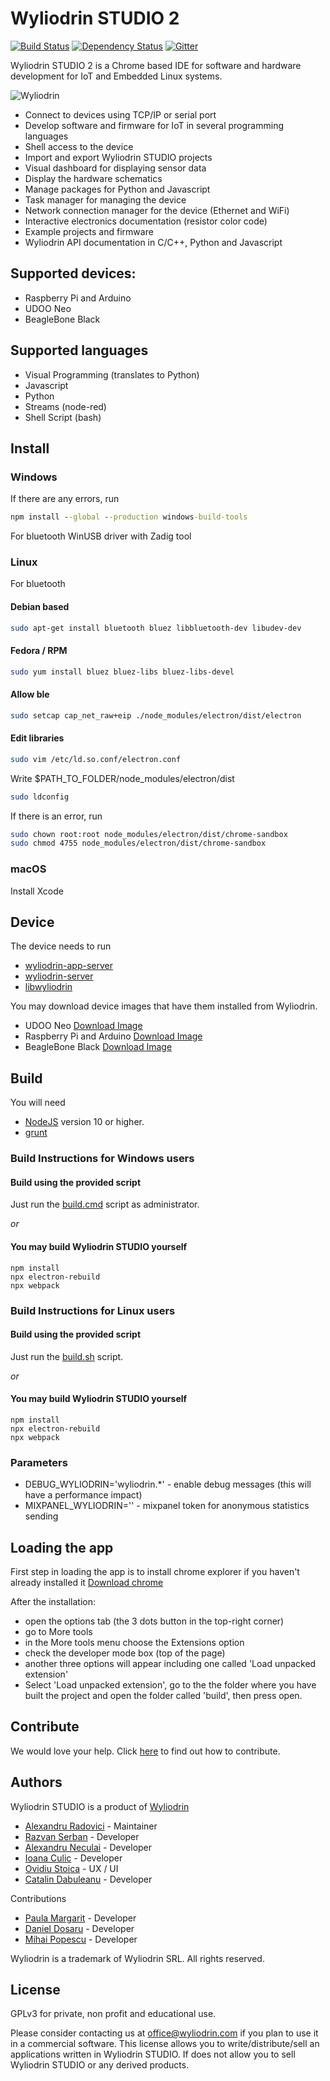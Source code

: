 # Wyliodrin STUDIO 2

[![Build Status](https://travis-ci.org/Wyliodrin/WyliodrinSTUDIO.svg?branch=master)](https://travis-ci.org/Wyliodrin/WyliodrinSTUDIO)
[![Dependency Status](https://gemnasium.com/Wyliodrin/WyliodrinSTUDIO.svg)](https://gemnasium.com/Wyliodrin/WyliodrinSTUDIO)
[![Gitter](https://badges.gitter.im/Wyliodrin/WyliodrinSTUDIO.svg)](https://gitter.im/Wyliodrin/WyliodrinSTUDIO?utm_source=badge&utm_medium=badge&utm_campaign=pr-badge)

Wyliodrin STUDIO 2 is a Chrome based IDE for software and hardware development for IoT and Embedded Linux systems.

![Wyliodrin](https://raw.githubusercontent.com/Wyliodrin/WyliodrinSTUDIO/master/extra/gitslide.gif)

* Connect to devices using TCP/IP or serial port
* Develop software and firmware for IoT in several programming languages
* Shell access to the device
* Import and export Wyliodrin STUDIO projects
* Visual dashboard for displaying sensor data
* Display the hardware schematics
* Manage packages for Python and Javascript
* Task manager for managing the device
* Network connection manager for the device  (Ethernet and WiFi)
* Interactive electronics documentation (resistor color code)
* Example projects and firmware
* Wyliodrin API documentation in C/C++, Python and Javascript

## Supported devices:
* Raspberry Pi and Arduino 
* UDOO Neo 
* BeagleBone Black 

## Supported languages
* Visual Programming (translates to Python)
* Javascript
* Python
* Streams (node-red)
* Shell Script (bash)

## Install

### Windows

If there are any errors, run
````cmd
npm install --global --production windows-build-tools
````

For bluetooth
WinUSB driver with Zadig tool

### Linux

For bluetooth
#### Debian based
````bash
sudo apt-get install bluetooth bluez libbluetooth-dev libudev-dev
````

#### Fedora / RPM
````bash
sudo yum install bluez bluez-libs bluez-libs-devel
````

#### Allow ble

````bash
sudo setcap cap_net_raw+eip ./node_modules/electron/dist/electron
````

#### Edit libraries

````bash
sudo vim /etc/ld.so.conf/electron.conf
````

Write $PATH_TO_FOLDER/node_modules/electron/dist

````bash
sudo ldconfig
````

If there is an error, run
````bash
sudo chown root:root node_modules/electron/dist/chrome-sandbox
sudo chmod 4755 node_modules/electron/dist/chrome-sandbox
````

### macOS

Install Xcode

## Device

The device needs to run
* [wyliodrin-app-server](https://www.github.com/wyliodrin/wyliodrin-app-server)
* [wyliodrin-server](https://www.github.com/wyliodrin/wyliodrin-server)
* [libwyliodrin](https://www.github.com/wyliodrin/libwyliodrin)

You may download device images that have them installed from Wyliodrin.

* UDOO Neo [Download Image](http://www.wyliodrin.com/images/beta/udooneo)
* Raspberry Pi and Arduino [Download Image](http://www.wyliodrin.com/images/beta/raspberrypi)
* BeagleBone Black [Download Image](http://www.wyliodrin.com/images/beta/beagleboneblack)

## Build

You will need 

* [NodeJS](http://www.nodejs.org) version 10 or higher.
* [grunt](http://gruntjs.com/)

### Build Instructions for Windows users

#### Build using the provided script

Just run the [build.cmd](./build.cmd) script as administrator.

*or*

#### You may build Wyliodrin STUDIO yourself

	npm install
	npx electron-rebuild
	npx webpack 

### Build Instructions for Linux users

#### Build using the provided script

Just run the [build.sh](./build.sh) script.

*or*

#### You may build Wyliodrin STUDIO yourself

	npm install
	npx electron-rebuild
	npx webpack 

### Parameters

* DEBUG_WYLIODRIN='wyliodrin.*' - enable debug messages (this will have a performance impact)
* MIXPANEL_WYLIODRIN='' - mixpanel token for anonymous statistics sending

## Loading the app

First step in loading the app is to install chrome explorer if you haven't already installed
it [Download chrome](https://www.google.com/chrome/browser/desktop/index.html)

After the installation:
* open the options tab (the 3 dots button in the top-right corner)
* go to More tools
* in the More tools menu choose the Extensions option 
* check the developer mode box (top of the page)
* another three options will appear including one called 'Load unpacked extension'
* Select 'Load unpacked extension', go to the the folder where you have built the project and open the folder called 'build', then press open.

## Contribute

We would love your help. Click [here](CONTRIBUTING.md) to find out how to contribute.

## Authors

Wyliodrin STUDIO is a product of [Wyliodrin](http://www.wyliodrin.com)

* [Alexandru Radovici](https://www.github.com/alexandruradovici) - Maintainer
* [Razvan Serban](https://www.github.com/serban-razvan) - Developer
* [Alexandru Neculai](https://www.github.com/NeculaiAlex) - Developer
* [Ioana Culic](https://www.github.com/ioanaculic) - Developer
* [Ovidiu Stoica](https://www.github.com/oviska) - UX / UI
* [Catalin Dabuleanu](https://github.com/CatalinDabuleanu) - Developer

Contributions

* [Paula Margarit](https://www.github.com/paula-elena) - Developer
* [Daniel Dosaru](https://www.github.com/dosarudaniel) - Developer
* [Mihai Popescu](https://www.github.com/mhpopescu) - Developer

Wyliodrin is a trademark of Wyliodrin SRL. All rights reserved.

## License

GPLv3 for private, non profit and educational use.

Please consider contacting us at office@wyliodrin.com if you plan to use it in a commercial software.
This license allows you to write/distribute/sell an applications written in Wyliodrin STUDIO. If does not allow you to sell Wyliodrin STUDIO or any derived products.
